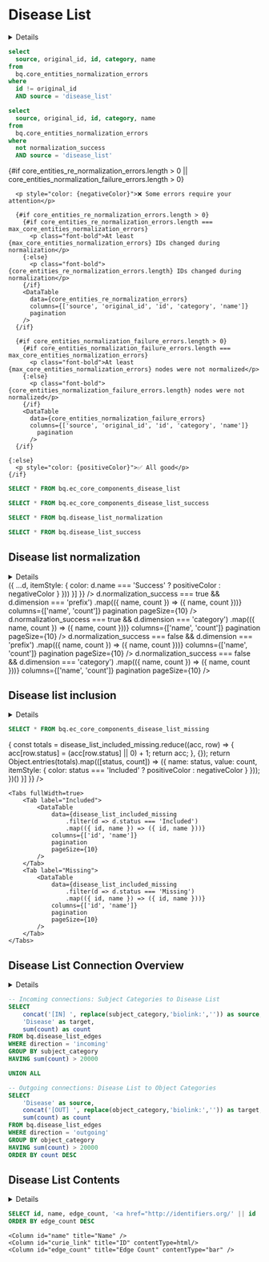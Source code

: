 
# Disease List
<script>
  const max_core_entities_normalization_errors = import.meta.env.VITE_max_core_entities_normalization_errors;

  const positiveColor = "#73C991";
  const negativeColor = "#BF616A";
</script>

<Details title="Core entities' IDs should not change during normalization — click to learn why">
<div class="max-w-3xl mx-auto text-sm leading-snug text-gray-700 mb-4">
Normalization is the process of mapping identifiers to standardized, canonical forms so they can be reliably joined across 
data sources. In the MATRIX pipeline, we use the <a href="https://github.com/TranslatorSRI/NodeNormalization" 
class="underline text-blue-600" target="_blank">Node Normalizer</a> to ensure consistency in how entities are represented. 
This tool resolves various identifiers and synonyms to preferred IDs, supporting harmonization across datasets.
</div>
<div class="max-w-3xl mx-auto text-sm leading-snug text-gray-700 mb-4">
However, for core entities, their IDs should not change during normalization. If they do, it can lead to conflicts in downstream 
systems like ORCHARD, which consume both the original core-entities and MATRIX outputs. 
</div>
<div class="max-w-3xl mx-auto text-sm leading-snug text-gray-700 mb-4">
This is an active area of iteration and may evolve in future versions.
</div>
</Details>

```sql core_entities_re_normalization_errors
select 
  source, original_id, id, category, name 
from
  bq.core_entities_normalization_errors 
where 
  id != original_id
  AND source = 'disease_list'
```

```sql core_entities_normalization_failure_errors
select 
  source, original_id, id, category, name 
from
  bq.core_entities_normalization_errors 
where 
  not normalization_success
  AND source = 'disease_list'
```

<div class="text-center text-lg mt-6 mb-6 space-y-4">
    {#if core_entities_re_normalization_errors.length > 0 || core_entities_normalization_failure_errors.length > 0}

      <p style="color: {negativeColor}">❌ Some errors require your attention</p>
      
      {#if core_entities_re_normalization_errors.length > 0}
        {#if core_entities_re_normalization_errors.length === max_core_entities_normalization_errors}
          <p class="font-bold">At least {max_core_entities_normalization_errors} IDs changed during normalization</p>
        {:else}
          <p class="font-bold">{core_entities_re_normalization_errors.length} IDs changed during normalization</p>
        {/if}
        <DataTable
          data={core_entities_re_normalization_errors}
          columns={['source', 'original_id', 'id', 'category', 'name']}
          pagination
        />
      {/if}

      {#if core_entities_normalization_failure_errors.length > 0}
        {#if core_entities_normalization_failure_errors.length === max_core_entities_normalization_errors}
          <p class="font-bold">At least {max_core_entities_normalization_errors} nodes were not normalized</p>
        {:else}
          <p class="font-bold">{core_entities_normalization_failure_errors.length} nodes were not normalized</p>
        {/if}
        <DataTable
          data={core_entities_normalization_failure_errors}
          columns={['source', 'original_id', 'id', 'category', 'name']}
            pagination
          />
      {/if}

    {:else}
      <p style="color: {positiveColor}">✅ All good</p>
    {/if}
</div>


```sql disease_list_normalization
SELECT * FROM bq.ec_core_components_disease_list
``` 

```sql disease_list_success
SELECT * FROM bq.ec_core_components_disease_list_success
``` 

<div class="h-4"/>

```sql disease_list_normalization
SELECT * FROM bq.disease_list_normalization
```

```sql disease_list_success
SELECT * FROM bq.disease_list_success
```

## Disease list normalization

<Details title="Click to Understand This Chart">
<div class="max-w-3xl mx-auto text-sm leading-snug text-gray-700 mb-4">
This section shows how successfully the entities in the disease list were normalized. 
The donut chart summarizes the proportion of nodes that were successfully mapped to standardized identifiers (Success) 
versus those that failed normalization (Failure). The accompanying table breaks down the successes and failures 
by prefix and category.
</div>
</Details>

<Grid col=2>
    <ECharts
        style={{ height: '500px' }},
        config={{
            tooltip: {
                formatter: function(params) {
                    const count = params.data.value.toLocaleString();
                    return `${params.name}: ${count} nodes (${params.percent}%)`;
                }
            },
            series: [{
                type: 'pie', 
                radius: ['30%', '50%'],
                center: ['50%', '50%'],
                data: disease_list_normalization.map(d => ({
                    ...d,
                    itemStyle: {
                      color: d.name === 'Success' ? positiveColor : negativeColor
                    }
                }))
            }]
        }}
    />
    <Tabs fullWidth=true>
        <Tab label="Success">
            <Tabs>
              <Tab label="Prefixes">
                <DataTable
                          data={disease_list_success
                            .filter(d => d.normalization_success === true && d.dimension === 'prefix')
                            .map(({ name, count }) => ({ name, count }))}
                          columns={['name', 'count']}
                          pagination
                          pageSize={10}
                        />
              </Tab>
              <Tab label="Categories">
                <DataTable
                          data={disease_list_success
                            .filter(d => d.normalization_success === true && d.dimension === 'category')
                            .map(({ name, count }) => ({ name, count }))}
                          columns={['name', 'count']}
                          pagination
                          pageSize={10}
                        />
              </Tab>
            </Tabs>
        </Tab>
        <Tab label="Failure">
            <Tabs>
              <Tab label="Prefixes">
                <DataTable
                          data={disease_list_success
                            .filter(d => d.normalization_success === false && d.dimension === 'prefix')
                            .map(({ name, count }) => ({ name, count }))}
                          columns={['name', 'count']}
                          pagination
                          pageSize={10}
                        />
              </Tab>
              <Tab label="Categories">
                <DataTable
                          data={disease_list_success
                            .filter(d => d.normalization_success === false && d.dimension === 'category')
                            .map(({ name, count }) => ({ name, count }))}
                          columns={['name', 'count']}
                          pagination
                          pageSize={10}
                        />
              </Tab>
            </Tabs>
        </Tab>
    </Tabs>
</Grid>

## Disease list inclusion

<Details title="Click to Understand This Chart">
<div class="max-w-3xl mx-auto text-sm leading-snug text-gray-700 mb-4">
This section summarizes how successfully entities from the disease list were integrated into the merged knowledge graph.
The donut chart shows the proportion of nodes that were included versus those that were missing.
The accompanying tables provide detailed lists of the nodes in each category.
</div>
</Details>

```sql disease_list_included_missing
SELECT * FROM bq.ec_core_components_disease_list_missing
```

<Grid col=2>
    <ECharts
        style={{ height: '500px' }},
        config={{
            tooltip: {
                formatter: function(params) {
                    const count = params.data.value.toLocaleString();
                    return `${params.name}: ${count} nodes (${params.percent}%)`;
                }
            },
            series: [{
                type: 'pie',
                center: ['50%', '50%'],
                radius: ['30%', '50%'],
                data: (() => {
                    const totals = disease_list_included_missing.reduce((acc, row) => {
                        acc[row.status] = (acc[row.status] || 0) + 1;
                        return acc;
                    }, {});
                    return Object.entries(totals).map(([status, count]) => ({
                        name: status,
                        value: count,
                        itemStyle: {
                            color: status === 'Included' ? positiveColor : negativeColor
                        }
                    }));
                })()
            }]
        }}
    />

    <Tabs fullWidth=true>
        <Tab label="Included">
            <DataTable
                data={disease_list_included_missing
                    .filter(d => d.status === 'Included')
                    .map(({ id, name }) => ({ id, name }))}
                columns={['id', 'name']}
                pagination
                pageSize={10}
            />
        </Tab>
        <Tab label="Missing">
            <DataTable
                data={disease_list_included_missing
                    .filter(d => d.status === 'Missing')
                    .map(({ id, name }) => ({ id, name }))}
                columns={['id', 'name']}
                pagination
                pageSize={10}
            />
        </Tab>
    </Tabs>
</Grid>

## Disease List Connection Overview

<Details title="Click to Understand This Chart">
<div class="max-w-3xl mx-auto text-sm leading-snug text-gray-700 mb-4">
This section visualizes how entities from the disease list connect to other categories in the knowledge graph.
The Sankey diagram shows the flow from incoming connection categories (left) through the disease list entities (center) 
to outgoing connection categories (right), providing insight into the types of knowledge graph relationships 
involving disease list entities.
</div>
</Details>

```sql disease_connections_sankey
-- Incoming connections: Subject Categories to Disease List
SELECT 
    concat('[IN] ', replace(subject_category,'biolink:','')) as source,
    'Disease' as target,
    sum(count) as count
FROM bq.disease_list_edges
WHERE direction = 'incoming'
GROUP BY subject_category
HAVING sum(count) > 20000

UNION ALL

-- Outgoing connections: Disease List to Object Categories
SELECT 
    'Disease' as source,
    concat('[OUT] ', replace(object_category,'biolink:','')) as target,
    sum(count) as count
FROM bq.disease_list_edges
WHERE direction = 'outgoing'
GROUP BY object_category
HAVING sum(count) > 20000
ORDER BY count DESC
```

<SankeyDiagram data={disease_connections_sankey} 
  sourceCol='source'
  targetCol='target'
  valueCol='count'
  linkLabels='full'
  linkColor='gradient'
  title='Disease List Connection Flow'
  subtitle='Flow from Incoming Categories through Disease List to Outgoing Categories (>20k connections)'
  chartAreaHeight={400}
/>

## Disease List Contents

<Details title="Click to Understand This Chart">
<div class="max-w-3xl mx-auto text-sm leading-snug text-gray-700 mb-4">
This table shows all entities in the disease list with their connectivity information. The Edge Count column displays 
the total number of connections each disease has in the knowledge graph, providing insight into how well-connected 
each disease is within the broader network of biomedical knowledge. Click on any ID to access detailed information 
about that disease through the identifiers.org ID resolver.
</div>
</Details>

```sql disease_list_contents
SELECT id, name, edge_count, '<a href="http://identifiers.org/' || id || '" target="_blank">' || id || '</a>' as curie_link FROM bq.disease_list_nodes
ORDER BY edge_count DESC
```

<DataTable 
    data={disease_list_contents} 
    search=true
    pagination=true
    title="Disease List Entities">
    
    <Column id="name" title="Name" />
    <Column id="curie_link" title="ID" contentType=html/>
    <Column id="edge_count" title="Edge Count" contentType="bar" />
</DataTable>
